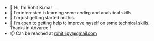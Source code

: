 - 👋 Hi, I’m Rohit Kumar
- 👀 I’m interested in learning some coding and analytical skills
- 🌱 I’m just getting started on this. 
- 💞️ I’m open to getting help to improve myself on some technical skills. Thanks in Advance !
- 📫  Can be reached at rohit.npy@gmail.com

<!---
rtydv/rtydv is a ✨ special ✨ repository because its `README.md` (this file) appears on your GitHub profile.
You can click the Preview link to take a look at your changes.
--->
